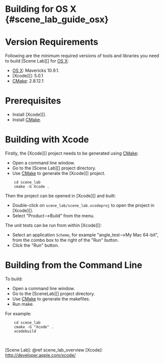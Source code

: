 Building for OS X    {#scene_lab_guide_osx}
=================

# Version Requirements

Following are the minimum required versions of tools and libraries you
need to build [Scene Lab][] for [OS X]:

   * [OS X][]: Mavericks 10.9.1.
   * [Xcode][]: 5.0.1
   * [CMake][]: 2.8.12.1

# Prerequisites

   * Install [Xcode][].
   * Install [CMake][].

# Building with Xcode

Firstly, the [Xcode][] project needs to be generated using [CMake][]:

   * Open a command line window.
   * Go to the [Scene Lab][] project directory.
   * Use [CMake][] to generate the [Xcode][] project.

~~~{.sh}
    cd scene_lab
    cmake -G Xcode .
~~~

Then the project can be opened in [Xcode][] and built:

   * Double-click on `scene_lab/scene_lab.xcodeproj` to open the project in
     [Xcode][].
   * Select "Product-->Build" from the menu.

The unit tests can be run from within [Xcode][]:

   * Select an application `Scheme`, for example
     "angle_test-->My Mac 64-bit", from the combo box to the right of the
     "Run" button.
   * Click the "Run" button.


# Building from the Command Line

To build:

   * Open a command line window.
   * Go to the [SceneLab][] project directory.
   * Use [CMake][] to generate the makefiles.
   * Run make.

For example:

~~~{.sh}
    cd scene_lab
    cmake -G "Xcode" .
    xcodebuild
~~~

<br>

  [CMake]: http://www.cmake.org
  [OS X]: http://www.apple.com/osx/
  [Scene Lab]: @ref scene_lab_overview
  [Xcode]: http://developer.apple.com/xcode/
